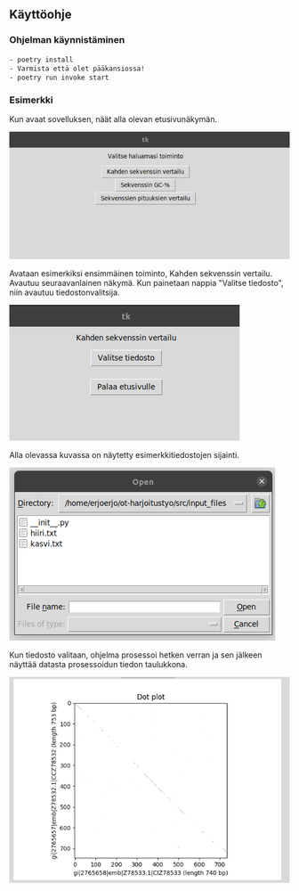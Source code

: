 ## Käyttöohje

### Ohjelman käynnistäminen
```
- poetry install
- Varmista että olet pääkansiossa!
- poetry run invoke start
```

### Esimerkki 

Kun avaat sovelluksen, näät alla olevan etusivunäkymän.

![kuva](/dokumentaatio/Käyttöohje_kuvat/etusivu.png)

Avataan esimerkiksi ensimmäinen toiminto, Kahden sekvenssin vertailu. Avautuu seuraavanlainen näkymä.
Kun painetaan nappia "Valitse tiedosto", niin avautuu tiedostonvalitsija. 

![kuva](/dokumentaatio/Käyttöohje_kuvat/vertailu.png)

Alla olevassa kuvassa on näytetty esimerkkitiedostojen sijainti.

![kuva](/dokumentaatio/Käyttöohje_kuvat/filepath.png)

Kun tiedosto valitaan, ohjelma prosessoi hetken verran ja sen jälkeen näyttää datasta prosessoidun tiedon taulukkona.

![kuva](/dokumentaatio/Käyttöohje_kuvat/esimerkki.png)
